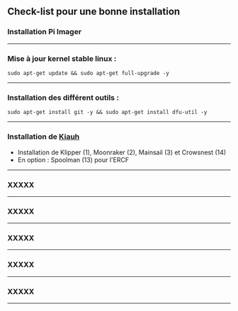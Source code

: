 ## Check-list pour une bonne installation

### Installation Pi Imager

<hr>

### Mise à jour kernel stable linux : 

    sudo apt-get update && sudo apt-get full-upgrade -y

<hr>

### Installation des différent outils : 

    sudo apt-get install git -y && sudo apt-get install dfu-util -y


<hr>

### Installation de [Kiauh](https://github.com/dw-0/kiauh)
* Installation de Klipper (1), Moonraker (2), Mainsail (3) et Crowsnest (14)
* En option : Spoolman (13) pour l'ERCF


<hr>

### XXXXX

<hr>

### XXXXX

<hr>

### XXXXX

<hr>

### XXXXX

<hr>

### XXXXX

<hr>